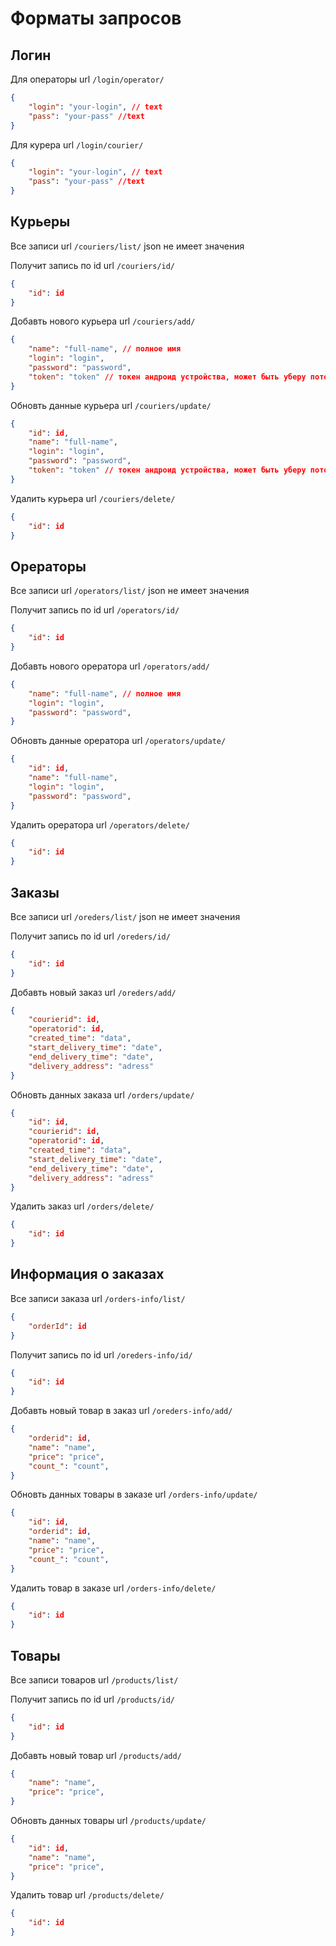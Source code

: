 # Форматы запросов

## Логин

Для операторы
url `/login/operator/`
```json
{
    "login": "your-login", // text
    "pass": "your-pass" //text
}
```

Для курера
url `/login/courier/`
```json
{
    "login": "your-login", // text
    "pass": "your-pass" //text
}
```

## Курьеры

Все записи
url `/couriers/list/`
json не имеет значения

Получит запись по id
url `/couriers/id/`
```json
{
    "id": id
}
```

Добавть нового курьера
url `/couriers/add/`
```json
{
    "name": "full-name", // полное имя
    "login": "login", 
    "password": "password",
    "token": "token" // токен андроид устройства, может быть уберу потом
}
```

Обновть данные курьера
url `/couriers/update/`
```json
{
    "id": id,
    "name": "full-name",
    "login": "login",
    "password": "password",
    "token": "token" // токен андроид устройства, может быть уберу потом
}
```

Удалить курьера
url `/couriers/delete/`
```json
{
    "id": id
}
```

## Орераторы

Все записи
url `/operators/list/`
json не имеет значения

Получит запись по id
url `/operators/id/`
```json
{
    "id": id
}
```

Добавть нового oрераторa
url `/operators/add/`
```json
{
    "name": "full-name", // полное имя
    "login": "login", 
    "password": "password",
}
```

Обновть данные oрераторa
url `/operators/update/`
```json
{
    "id": id,
    "name": "full-name",
    "login": "login",
    "password": "password",
}
```

Удалить oрераторa
url `/operators/delete/`
```json
{
    "id": id
}
```

## Заказы

Все записи
url `/oreders/list/`
json не имеет значения

Получит запись по id
url `/oreders/id/`
```json
{
    "id": id
}
```

Добавть новый заказ
url `/oreders/add/`
```json
{
    "courierid": id,
    "operatorid": id,
    "created_time": "data",
    "start_delivery_time": "date",
    "end_delivery_time": "date",
    "delivery_address": "adress"
}
```

Обновть данных заказа
url `/orders/update/`
```json
{
    "id": id,
    "courierid": id,
    "operatorid": id,
    "created_time": "data",
    "start_delivery_time": "date",
    "end_delivery_time": "date",
    "delivery_address": "adress"
}
```

Удалить заказ
url `/orders/delete/`
```json
{
    "id": id
}
```

## Информация о заказах

Все записи заказа
url `/orders-info/list/`
```json
{
    "orderId": id
}
```

Получит запись по id
url `/oreders-info/id/`
```json
{
    "id": id
}
```

Добавть новый товар в заказ
url `/oreders-info/add/`
```json
{
    "orderid": id,
    "name": "name",
    "price": "price",
    "count_": "count",
}
```

Обновть данных товары в заказе 
url `/orders-info/update/`
```json
{
    "id": id,
    "orderid": id,
    "name": "name",
    "price": "price",
    "count_": "count",
}
```

Удалить товар в заказе
url `/orders-info/delete/`
```json
{
    "id": id
}
```

## Товары

Все записи товаров
url `/products/list/`

Получит запись по id
url `/products/id/`
```json
{
    "id": id
}
```

Добавть новый товар 
url `/products/add/`
```json
{
    "name": "name",
    "price": "price",
}
```

Обновть данных товары 
url `/products/update/`
```json
{
    "id": id,
    "name": "name",
    "price": "price",
}
```

Удалить товар 
url `/products/delete/`
```json
{
    "id": id
}
```